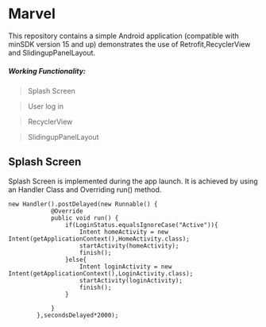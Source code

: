 # Marvel
This repository contains a simple Android application (compatible with minSDK version 15 and up) demonstrates the use of Retrofit,RecyclerView and SlidingupPanelLayout.
##### Working Functionality:
>Splash Screen

>User log in

>RecyclerView

>SlidingupPanelLayout

## Splash Screen

Splash Screen is implemented during the app launch. It is achieved by using an Handler Class and Overriding run() method.

``` 
new Handler().postDelayed(new Runnable() {
            @Override
            public void run() {
                if(LoginStatus.equalsIgnoreCase("Active")){
                    Intent homeActivity = new Intent(getApplicationContext(),HomeActivity.class);
                    startActivity(homeActivity);
                    finish();
                }else{
                    Intent loginActivity = new Intent(getApplicationContext(),LoginActivity.class);
                    startActivity(loginActivity);
                    finish();
                }

            }
        },secondsDelayed*2000);
      



